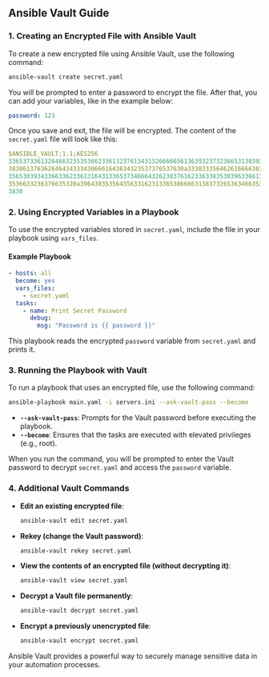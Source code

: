 ## Ansible Vault Guide

### 1. Creating an Encrypted File with Ansible Vault

To create a new encrypted file using Ansible Vault, use the following command:

```bash
ansible-vault create secret.yaml
```

You will be prompted to enter a password to encrypt the file. After that, you can add your variables, like in the example below:

```yaml
password: 123
```

Once you save and exit, the file will be encrypted. The content of the `secret.yaml` file will look like this:

```yaml
$ANSIBLE_VAULT;1.1;AES256
33653733613264663235353662336132376134313266666561363932373236653130393135373562
3838613763626464343334306661643634323537376537630a333833356462616666303833613066
35653039343366336233613164313365373466643262303761623363383530396336613438326263
3536633236376635320a396430353564356331623133653866663138373265363466353663353034
3830
```

### 2. Using Encrypted Variables in a Playbook

To use the encrypted variables stored in `secret.yaml`, include the file in your playbook using `vars_files`.

#### Example Playbook

```yaml
- hosts: all
  become: yes
  vars_files:
    - secret.yaml
  tasks:
    - name: Print Secret Password
      debug:
        msg: "Password is {{ password }}"
```

This playbook reads the encrypted `password` variable from `secret.yaml` and prints it.

### 3. Running the Playbook with Vault

To run a playbook that uses an encrypted file, use the following command:

```bash
ansible-playbook main.yaml -i servers.ini --ask-vault-pass --become
```

- **`--ask-vault-pass`**: Prompts for the Vault password before executing the playbook.
- **`--become`**: Ensures that the tasks are executed with elevated privileges (e.g., root).

When you run the command, you will be prompted to enter the Vault password to decrypt `secret.yaml` and access the `password` variable.

### 4. Additional Vault Commands

- **Edit an existing encrypted file**:

  ```bash
  ansible-vault edit secret.yaml
  ```

- **Rekey (change the Vault password)**:

  ```bash
  ansible-vault rekey secret.yaml
  ```

- **View the contents of an encrypted file (without decrypting it)**:

  ```bash
  ansible-vault view secret.yaml
  ```

- **Decrypt a Vault file permanently**:

  ```bash
  ansible-vault decrypt secret.yaml
  ```

- **Encrypt a previously unencrypted file**:

  ```bash
  ansible-vault encrypt secret.yaml
  ```

Ansible Vault provides a powerful way to securely manage sensitive data in your automation processes.